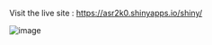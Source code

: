 Visit the live site : https://asr2k0.shinyapps.io/shiny/


![image](https://github.com/Asr2k0/R_Shiny_stock_prediction/assets/53867243/f5ae1803-971f-4a23-857f-9ae1692b1f6f)
 
